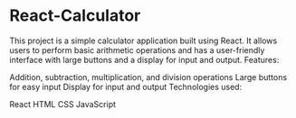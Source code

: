 # React-Calculator
 This project is a simple calculator application built using React. It allows users to perform basic arithmetic operations and has a user-friendly interface with large buttons and a display for input and output.
Features:

Addition, subtraction, multiplication, and division operations
Large buttons for easy input
Display for input and output
Technologies used:

React
HTML
CSS
JavaScript
